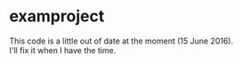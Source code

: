 # examproject
This code is a little out of date at the moment (15 June 2016).  
I'll fix it when I have the time.

